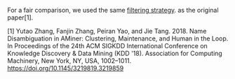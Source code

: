 For a fair comparison, we used the same [filtering strategy](https://www.aminer.cn/na-data). as the original paper[1].

[1] Yutao Zhang, Fanjin Zhang, Peiran Yao, and Jie Tang. 2018. Name Disambiguation in AMiner: Clustering, Maintenance, and Human in the Loop. In Proceedings of the 24th ACM SIGKDD International Conference on Knowledge Discovery & Data Mining (KDD '18). Association for Computing Machinery, New York, NY, USA, 1002–1011. https://doi.org/10.1145/3219819.3219859